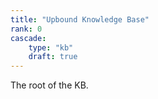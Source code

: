 ```yaml
---
title: "Upbound Knowledge Base"
rank: 0
cascade:
    type: "kb"
    draft: true
---
```


The root of the KB.